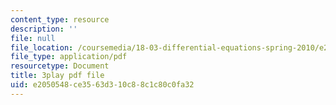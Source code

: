 ```yaml
---
content_type: resource
description: ''
file: null
file_location: /coursemedia/18-03-differential-equations-spring-2010/e2050548ce3563d310c88c1c80c0fa32_tVzaX9u6YAE.pdf
file_type: application/pdf
resourcetype: Document
title: 3play pdf file
uid: e2050548-ce35-63d3-10c8-8c1c80c0fa32
---
```

